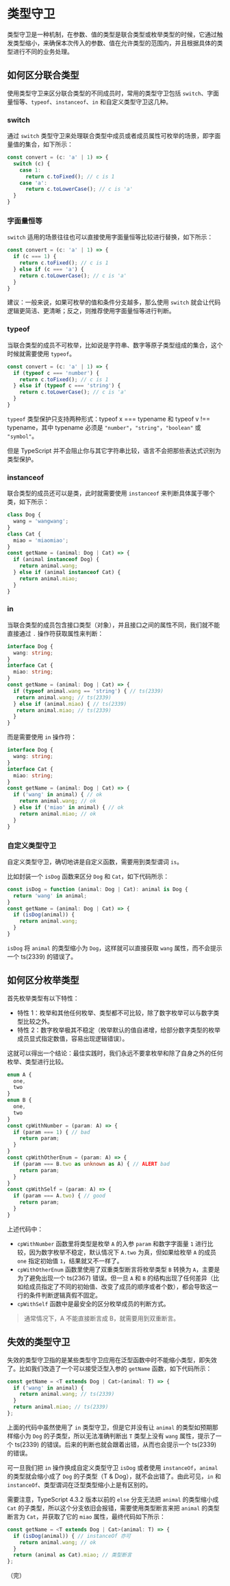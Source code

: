 # 类型守卫

类型守卫是一种机制，在参数、值的类型是联合类型或枚举类型的时候，它通过触发类型缩小，来确保本次传入的参数、值在允许类型的范围内，并且根据具体的类型进行不同的业务处理。

## 如何区分联合类型

使用类型守卫来区分联合类型的不同成员时，常用的类型守卫包括 `switch`、字面量恒等、`typeof`、`instanceof`、`in` 和自定义类型守卫这几种。

### switch

通过 `switch` 类型守卫来处理联合类型中成员或者成员属性可枚举的场景，即字面量值的集合，如下所示：

```typescript
const convert = (c: 'a' | 1) => {
  switch (c) {
    case 1:
      return c.toFixed(); // c is 1
    case 'a':
      return c.toLowerCase(); // c is 'a'
  }
}
```

### 字面量恒等

`switch` 适用的场景往往也可以直接使用字面量恒等比较进行替换，如下所示：

```typescript
const convert = (c: 'a' | 1) => {
  if (c === 1) {
    return c.toFixed(); // c is 1
  } else if (c === 'a') {
    return c.toLowerCase(); // c is 'a'
  }
}
```

建议：一般来说，如果可枚举的值和条件分支越多，那么使用 `switch` 就会让代码逻辑更简洁、更清晰；反之，则推荐使用字面量恒等进行判断。

### typeof

当联合类型的成员不可枚举，比如说是字符串、数字等原子类型组成的集合，这个时候就需要使用 `typeof`。

```typescript
const convert = (c: 'a' | 1) => {
  if (typeof c === 'number') {
    return c.toFixed(); // c is 1
  } else if (typeof c === 'string') {
    return c.toLowerCase(); // c is 'a'
  }
}
```

`typeof` 类型保护只支持两种形式：typeof x === typename 和 typeof v !== typename，其中 typename 必须是 `"number"`，`"string"`，`"boolean"` 或 `"symbol"`。

但是 TypeScript 并不会阻止你与其它字符串比较，语言不会把那些表达式识别为类型保护。

### instanceof

联合类型的成员还可以是类，此时就需要使用 `instanceof` 来判断具体属于哪个类，如下所示：

```typescript
class Dog {
  wang = 'wangwang';
}
class Cat {
  miao = 'miaomiao';
}
const getName = (animal: Dog | Cat) => {
  if (animal instanceof Dog) {
    return animal.wang;
  } else if (animal instanceof Cat) {
    return animal.miao;
  }
}
```

### in

当联合类型的成员包含接口类型（对象），并且接口之间的属性不同，我们就不能直接通过 `.` 操作符获取属性来判断：

```typescript
interface Dog {
  wang: string;
}
interface Cat {
  miao: string;
}
const getName = (animal: Dog | Cat) => {
  if (typeof animal.wang == 'string') { // ts(2339)
   return animal.wang; // ts(2339)
  } else if (animal.miao) { // ts(2339)
   return animal.miao; // ts(2339)
  }
}
```

而是需要使用 `in` 操作符：

```typescript
interface Dog {
  wang: string;
}
interface Cat {
  miao: string;
}
const getName = (animal: Dog | Cat) => {
  if ('wang' in animal) { // ok
    return animal.wang; // ok
  } else if ('miao' in animal) { // ok
    return animal.miao; // ok
  }
}
```

### 自定义类型守卫

自定义类型守卫，确切地讲是自定义函数，需要用到类型谓词 `is`。

比如封装一个 `isDog` 函数来区分 `Dog` 和 `Cat`，如下代码所示：

```typescript
const isDog = function (animal: Dog | Cat): animal is Dog {
  return 'wang' in animal;
}
const getName = (animal: Dog | Cat) => {
  if (isDog(animal)) {
    return animal.wang;
  }
}
```

`isDog` 将 `animal` 的类型缩小为 `Dog`，这样就可以直接获取 `wang` 属性，而不会提示一个 ts(2339) 的错误了。

## 如何区分枚举类型

首先枚举类型有以下特性：

* 特性 1：枚举和其他任何枚举、类型都不可比较，除了数字枚举可以与数字类型比较之外。
* 特性 2：数字枚举极其不稳定（枚举默认的值自递增，给部分数字类型的枚举成员显式指定数值，容易出现逻辑错误）。

这就可以得出一个结论：最佳实践时，我们永远不要拿枚举和除了自身之外的任何枚举、类型进行比较。

```typescript
enum A {
  one,
  two
}
enum B {
  one,
  two
}
const cpWithNumber = (param: A) => {
  if (param === 1) { // bad
    return param;
  }
}
const cpWithOtherEnum = (param: A) => {
  if (param === B.two as unknown as A) { // ALERT bad
    return param;
  }
}
const cpWithSelf = (param: A) => {
  if (param === A.two) { // good
    return param;
  }
}
```

上述代码中：

* `cpWithNumber` 函数里将类型是枚举 `A` 的入参 `param` 和数字字面量 `1` 进行比较，因为数字枚举不稳定，默认情况下 `A.two` 为真，但如果给枚举 `A` 的成员 `one` 指定初始值 `1`，结果就又不一样了。
* `cpWithOtherEnum` 函数里使用了双重类型断言将枚举类型 `B` 转换为 `A`，主要是为了避免出现一个 ts(2367) 错误。但一旦 `A` 和 `B` 的结构出现了任何差异（比如给成员指定了不同的初始值、改变了成员的顺序或者个数），都会导致这一行的条件判断逻辑真假不固定。
* `cpWithSelf` 函数中是最安全的区分枚举成员的判断方式。

> 通常情况下，A 不能直接断言成 B，就需要用到双重断言。

## 失效的类型守卫

失效的类型守卫指的是某些类型守卫应用在泛型函数中时不能缩小类型，即失效了。比如我们改造了一个可以接受泛型入参的 `getName` 函数，如下代码所示：

```typescript
const getName = <T extends Dog | Cat>(animal: T) => {
  if ('wang' in animal) {
    return animal.wang; // ts(2339)
  }
  return animal.miao; // ts(2339)
};
```

上面的代码中虽然使用了 `in` 类型守卫，但是它并没有让 `animal` 的类型如预期那样缩小为 `Dog` 的子类型，所以无法准确判断出 `T` 类型上没有 `wang` 属性，提示了一个 ts(2339) 的错误。后来的判断也就会跟着出错，从而也会提示一个 ts(2339) 的错误。

可一旦我们把 `in` 操作换成自定义类型守卫 `isDog` 或者使用 `instanceOf`，`animal` 的类型就会缩小成了 `Dog` 的子类型（T & Dog），就不会出错了。由此可见，`in` 和 `instanceOf`、类型谓词在泛型类型缩小上是有区别的。

需要注意，TypeScript 4.3.2 版本以前的 `else` 分支无法把 `animal` 的类型缩小成 `Cat` 的子类型，所以这个分支依旧会报错，需要使用类型断言来把 `animal` 的类型断言为 `Cat`，并获取了它的 `miao` 属性，最终代码如下所示：

```typescript
const getName = <T extends Dog | Cat>(animal: T) => {
  if (isDog(animal)) { // instanceOf 亦可
    return animal.wang; // ok
  }
  return (animal as Cat).miao; // 类型断言
};
```

（完）
